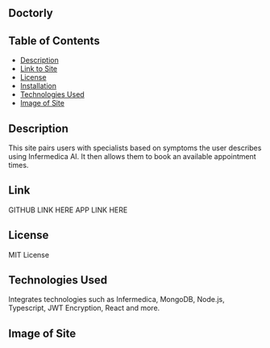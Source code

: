## Doctorly

## Table of Contents
- [Description](#description)
- [Link to Site](#link)
- [License](#license)
- [Installation](#installation)
- [Technologies Used](#technologies-used)
- [Image of Site](#image-of-site)

## Description 

This site pairs users with specialists based on symptoms the user describes using Infermedica AI. It then allows them to book an available appointment times. 

## Link
GITHUB LINK HERE
APP LINK HERE

## License

MIT License

## Technologies Used
Integrates technologies such as Infermedica, MongoDB, Node.js, Typescript, JWT Encryption, React and more. 

## Image of Site





    